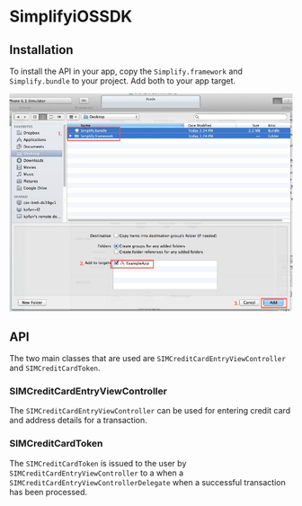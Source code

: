 SimplifyiOSSDK
==============

## Installation

To install the API in your app, copy the `Simplify.framework` and `Simplify.bundle` to your project.
Add both to your app target.

![ScreenShot](Docs/add_to_project.jpg)

## API

The two main classes that are used are `SIMCreditCardEntryViewController` and `SIMCreditCardToken`.  

### SIMCreditCardEntryViewController
The `SIMCreditCardEntryViewController` can be used for entering credit card and address details for a
transaction.

### SIMCreditCardToken
The `SIMCreditCardToken` is issued to the user by `SIMCreditCardEntryViewController` to a 
when a `SIMCreditCardEntryViewControllerDelegate` when a successful transaction has been processed.

